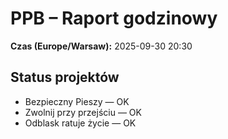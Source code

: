 # PPB – Raport godzinowy
**Czas (Europe/Warsaw):** 2025-09-30 20:30

## Status projektów
- Bezpieczny Pieszy — OK
- Zwolnij przy przejściu — OK
- Odblask ratuje życie — OK

